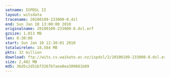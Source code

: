 ```yaml
---
setname: ISPDSL II
layout: witsdata
tracename: 20100109-233000-0.dsl
end: Sun Jan 10 13:00:00 2010
originalname: 20100109-233000-0.dsl.erf
gzsize: 1,013 MB
len: 0:30:00
start: Sun Jan 10 12:30:01 2010
totalwirelen: 18,584 MB
pkts: 32 million
download: ftp://wits.cs.waikato.ac.nz/ispdsl/2/20100109-233000-0.dsl.erf.gz
size: 2,482 MB
md5: 36d5c2d51b73267b7aea8ea309681b89
---
```

